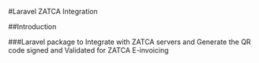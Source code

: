 #Laravel ZATCA Integration

##Introduction

###Laravel package to Integrate with ZATCA servers and Generate the QR code signed and Validated for ZATCA E-invoicing
